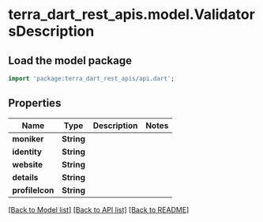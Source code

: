 # terra_dart_rest_apis.model.ValidatorsDescription

## Load the model package
```dart
import 'package:terra_dart_rest_apis/api.dart';
```

## Properties
Name | Type | Description | Notes
------------ | ------------- | ------------- | -------------
**moniker** | **String** |  | 
**identity** | **String** |  | 
**website** | **String** |  | 
**details** | **String** |  | 
**profileIcon** | **String** |  | 

[[Back to Model list]](../README.md#documentation-for-models) [[Back to API list]](../README.md#documentation-for-api-endpoints) [[Back to README]](../README.md)


